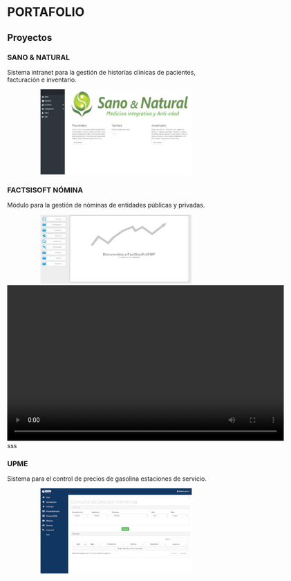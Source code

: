 # PORTAFOLIO

## Proyectos

### SANO & NATURAL

Sistema intranet para la gestión de historías clinicas de pacientes, facturación e inventario.

<center><img src="img/sanoynatural.jpg" alt="Sano & Natural" /></center>

### FACTSISOFT NÓMINA

Módulo para la gestión de nóminas de entidades públicas y privadas.

<center><img src="img/factsisoft.jpg" alt="FACTSISOFT Nómina" /></center>
<video width="640" height="360" id="player1" preload="true">
    <source type="video/youtube" src="https://www.youtube.com/watch?v=c3R71KOW2Ow" />
</video>
sss

### UPME

Sistema para el control de precios de gasolina estaciones de servicio.

<center><img src="img/upme.jpg" alt="UPME" /></center>
